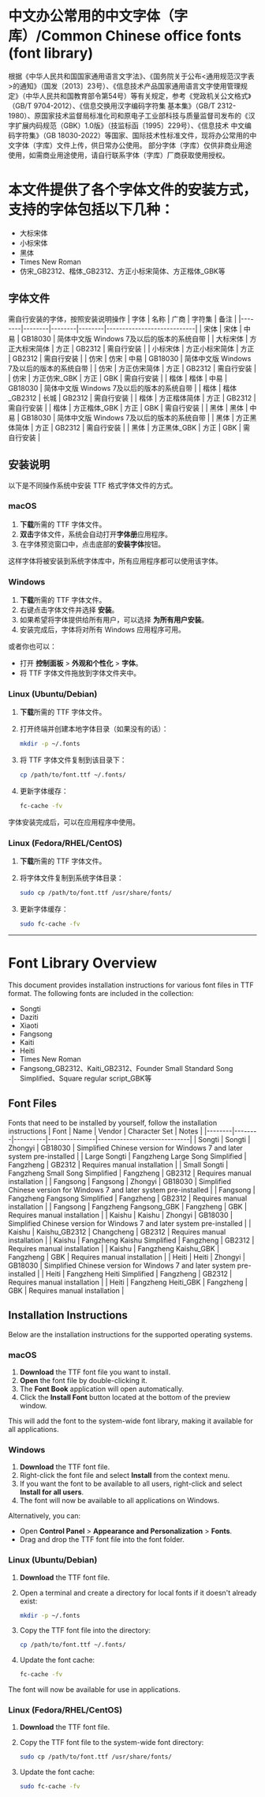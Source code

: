 # 中文办公常用的中文字体（字库）/Common Chinese office fonts (font library)
根据《中华人民共和国国家通用语言文字法》、《国务院关于公布<通用规范汉字表>的通知》（国发〔2013〕23号）、《信息技术产品国家通用语言文字使用管理规定》（中华人民共和国教育部令第54号）等有关规定，参考《党政机关公文格式》（GB/T 9704-2012）、《信息交换用汉字编码字符集 基本集》（GB/T 2312-1980）、原国家技术监督局标准化司和原电子工业部科技与质量监督司发布的《汉字扩展内码规范（GBK）1.0版》（技监标函〔1995〕229号）、《信息技术 中文编码字符集》（GB 18030-2022）等国家、国际技术性标准文件，现将办公常用的中文字体（字库）文件上传，供日常办公使用。
部分字体（字库）仅供非商业用途使用，如需商业用途使用，请自行联系字体（字库）厂商获取使用授权。

# 本文件提供了各个字体文件的安装方式，支持的字体包括以下几种：

* 大标宋体
* 小标宋体
* 黑体
* Times New Roman
* 仿宋_GB2312、楷体_GB2312、方正小标宋简体、方正楷体_GBK等

## 字体文件
需自行安装的字体，按照安装说明操作
| 字体   | 名称   | 广商   | 字符集 | 备注                       |
|--------|--------|--------|--------|----------------------------|
| 宋体   | 宋体   | 中易   | GB18030 | 简体中文版 Windows 7及以后的版本的系统自带 |
| 大标宋体 | 方正大标宋简体 | 方正   | GB2312 | 需自行安装                 |
| 小标宋体 | 方正小标宋简体 | 方正   | GB2312 | 需自行安装                 |
| 仿宋   | 仿宋   | 中易   | GB18030 | 简体中文版 Windows 7及以后的版本的系统自带 |
| 仿宋   | 方正仿宋简体 | 方正   | GB2312 | 需自行安装                 |
| 仿宋   | 方正仿宋_GBK | 方正   | GBK    | 需自行安装                 |
| 楷体   | 楷体   | 中易   | GB18030 | 简体中文版 Windows 7及以后的版本的系统自带 |
| 楷体   | 楷体_GB2312 | 长城   | GB2312 | 需自行安装                 |
| 楷体   | 方正楷体简体 | 方正   | GB2312 | 需自行安装                 |
| 楷体   | 方正楷体_GBK | 方正   | GBK    | 需自行安装                 |
| 黑体   | 黑体   | 中易   | GB18030 | 简体中文版 Windows 7及以后的版本的系统自带 |
| 黑体   | 方正黑体简体 | 方正   | GB2312 | 需自行安装                 |
| 黑体   | 方正黑体_GBK | 方正   | GBK    | 需自行安装                 |


## 安装说明

以下是不同操作系统中安装 TTF 格式字体文件的方式。

### macOS

1. **下载**所需的 TTF 字体文件。
2. **双击**字体文件，系统会自动打开**字体册**应用程序。
3. 在字体预览窗口中，点击底部的**安装字体**按钮。

这样字体将被安装到系统字体库中，所有应用程序都可以使用该字体。

### Windows

1. **下载**所需的 TTF 字体文件。
2. 右键点击字体文件并选择 **安装**。
3. 如果希望将字体提供给所有用户，可以选择 **为所有用户安装**。
4. 安装完成后，字体将对所有 Windows 应用程序可用。

或者你也可以：

* 打开 **控制面板** > **外观和个性化** > **字体**。
* 将 TTF 字体文件拖放到字体文件夹中。

### Linux (Ubuntu/Debian)

1. **下载**所需的 TTF 字体文件。
2. 打开终端并创建本地字体目录（如果没有的话）：

   ```bash
   mkdir -p ~/.fonts
   ```
3. 将 TTF 字体文件复制到该目录下：

   ```bash
   cp /path/to/font.ttf ~/.fonts/
   ```
4. 更新字体缓存：

   ```bash
   fc-cache -fv
   ```

字体安装完成后，可以在应用程序中使用。

### Linux (Fedora/RHEL/CentOS)

1. **下载**所需的 TTF 字体文件。
2. 将字体文件复制到系统字体目录：

   ```bash
   sudo cp /path/to/font.ttf /usr/share/fonts/
   ```
3. 更新字体缓存：

   ```bash
   sudo fc-cache -fv
   ```

---

# Font Library Overview

This document provides installation instructions for various font files in TTF format. The following fonts are included in the collection:

* Songti
* Daziti
* Xiaoti
* Fangsong
* Kaiti
* Heiti
* Times New Roman
* Fangsong_GB2312、Kaiti_GB2312、Founder Small Standard Song Simplified、Square regular script_GBK等

## Font Files
Fonts that need to be installed by yourself, follow the installation instructions
| Font   | Name   | Vendor   | Character Set | Notes                       |
|--------|--------|----------|---------------|-----------------------------|
| Songti | Songti | Zhongyi  | GB18030       | Simplified Chinese version for Windows 7 and later system pre-installed |
| Large Songti | Fangzheng Large Song Simplified | Fangzheng | GB2312       | Requires manual installation |
| Small Songti | Fangzheng Small Song Simplified | Fangzheng | GB2312       | Requires manual installation |
| Fangsong | Fangsong | Zhongyi  | GB18030       | Simplified Chinese version for Windows 7 and later system pre-installed |
| Fangsong | Fangzheng Fangsong Simplified | Fangzheng | GB2312       | Requires manual installation |
| Fangsong | Fangzheng Fangsong_GBK | Fangzheng | GBK          | Requires manual installation |
| Kaishu | Kaishu | Zhongyi  | GB18030       | Simplified Chinese version for Windows 7 and later system pre-installed |
| Kaishu | Kaishu_GB2312 | Changcheng | GB2312       | Requires manual installation |
| Kaishu | Fangzheng Kaishu Simplified | Fangzheng | GB2312       | Requires manual installation |
| Kaishu | Fangzheng Kaishu_GBK | Fangzheng | GBK          | Requires manual installation |
| Heiti  | Heiti  | Zhongyi  | GB18030       | Simplified Chinese version for Windows 7 and later system pre-installed |
| Heiti  | Fangzheng Heiti Simplified | Fangzheng | GB2312       | Requires manual installation |
| Heiti  | Fangzheng Heiti_GBK | Fangzheng | GBK          | Requires manual installation |


## Installation Instructions

Below are the installation instructions for the supported operating systems.

### macOS

1. **Download** the TTF font file you want to install.
2. **Open** the font file by double-clicking it.
3. The **Font Book** application will open automatically.
4. Click the **Install Font** button located at the bottom of the preview window.

This will add the font to the system-wide font library, making it available for all applications.

### Windows

1. **Download** the TTF font file.
2. Right-click the font file and select **Install** from the context menu.
3. If you want the font to be available to all users, right-click and select **Install for all users**.
4. The font will now be available to all applications on Windows.

Alternatively, you can:

* Open **Control Panel** > **Appearance and Personalization** > **Fonts**.
* Drag and drop the TTF font file into the font folder.

### Linux (Ubuntu/Debian)

1. **Download** the TTF font file.
2. Open a terminal and create a directory for local fonts if it doesn't already exist:

   ```bash
   mkdir -p ~/.fonts
   ```
3. Copy the TTF font file into the directory:

   ```bash
   cp /path/to/font.ttf ~/.fonts/
   ```
4. Update the font cache:

   ```bash
   fc-cache -fv
   ```

The font will now be available for use in applications.

### Linux (Fedora/RHEL/CentOS)

1. **Download** the TTF font file.
2. Copy the TTF font file to the system-wide font directory:

   ```bash
   sudo cp /path/to/font.ttf /usr/share/fonts/
   ```
3. Update the font cache:

   ```bash
   sudo fc-cache -fv
   ```